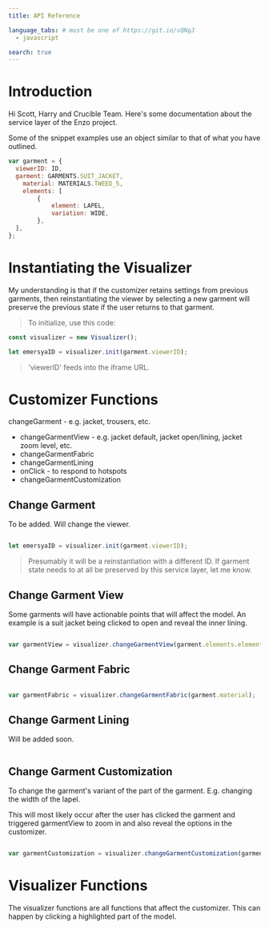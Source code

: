 ```yaml
---
title: API Reference

language_tabs: # must be one of https://git.io/vQNgJ
  - javascript

search: true
---
```


# Introduction

Hi Scott, Harry and Crucible Team. Here's some documentation about the service layer of the Enzo project.

Some of the snippet examples use an object similar to that of what you have outlined.

```javascript
var garment = {
  viewerID: ID,
  garment: GARMENTS.SUIT_JACKET,
	material: MATERIALS.TWEED_5,
	elements: [
		{
			element: LAPEL,
			variation: WIDE,
		},
  ],
};
```

# Instantiating the Visualizer

My understanding is that if the customizer retains settings from previous garments, then reinstantiating the viewer by selecting a new garment will preserve the previous state if the user returns to that garment.

> To initialize, use this code:

```javascript
const visualizer = new Visualizer();

let emersyaID = visualizer.init(garment.viewerID);
```

> 'viewerID' feeds into the iframe URL. 


<!-- <aside class="notice">
You must replace <code>meowmeowmeow</code> with your personal API key.
</aside> -->

# Customizer Functions
 
changeGarment - e.g. jacket, trousers, etc.
- changeGarmentView - e.g. jacket default, jacket open/lining, jacket zoom level, etc.
- changeGarmentFabric
- changeGarmentLining
- onClick - to respond to hotspots
- changeGarmentCustomization

## Change Garment

To be added. Will change the viewer.

```javascript

let emersyaID = visualizer.init(garment.viewerID);
```

> Presumably it will be a reinstantiation with a different ID. If garment state needs to at all be preserved by this service layer, let me know.

## Change Garment View

Some garments will have actionable points that will affect the model. An example is a suit jacket being clicked to open and reveal the inner lining.

```javascript

var garmentView = visualizer.changeGarmentView(garment.elements.element);
```

## Change Garment Fabric

```javascript

var garmentFabric = visualizer.changeGarmentFabric(garment.material);
```


## Change Garment Lining

Will be added soon.

```javascript

```

## Change Garment Customization

To change the garment's variant of the part of the garment. E.g. changing the width of the lapel.

This will most likely occur after the user has clicked the garment and triggered garmentView to zoom in and also reveal the options in the customizer.

```javascript

var garmentCustomization = visualizer.changeGarmentCustomization(garment.elements.element, garment.elements.variation);
```

# Visualizer Functions

The visualizer functions are all functions that affect the customizer. This can happen by clicking a highlighted part of the model. 




